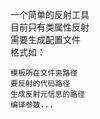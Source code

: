 一个简单的反射工具  
目前只有类属性反射     
需要生成配置文件   
格式如：    

```   
模板所在文件夹路径   
要反射的代码路径
生成反射元信息的路径
编译参数...
```